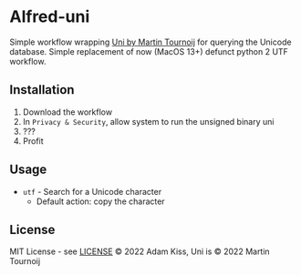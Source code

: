 # Alfred-uni

Simple workflow wrapping [Uni by Martin Tournoij](https://github.com/arp242/uni) for querying the Unicode database. Simple replacement of now (MacOS 13+) defunct python 2 UTF workflow.

## Installation

1. Download the workflow
2. In `Privacy & Security`, allow system to run the unsigned binary uni
3. ???
4. Profit

## Usage

- `utf` - Search for a Unicode character
    - Default action: copy the character

## License

MIT License - see [LICENSE](./LICENSE)
© 2022 Adam Kiss, Uni is © 2022 Martin Tournoij